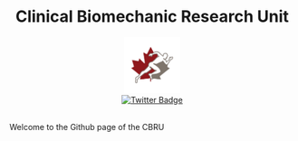 <div id="header" align="center">
  <h1>Clinical Biomechanic Research Unit</h1>
  <img src="profile/media/TWITTER_PROFILE_ICON-removebg-preview.png" width="100"/>
</div>


<div id="badges" align="center">
  <a href="https://twitter.com/CBRUottawa">
    <img src="https://img.shields.io/badge/Twitter-blue?style=for-the-badge&logo=twitter&logoColor=white" alt="Twitter Badge"/>
  </a>
  <br />
  <img src="https://komarev.com/ghpvc/?username=Clinical-Biomechanics-Research-Unit&style=flat-square&color=blue" alt=""/>
</div>


Welcome to the Github page of the CBRU
<!---## 📊 GitHub Stats:
![GitHub top language](https://img.shields.io/github/languages/top/Clinical-Biomechanics-Research-Unit)

